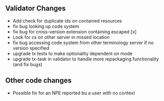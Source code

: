 ## Validator Changes

* Add check for duplicate ids on contained resources
* fix bug looking up code system
* fix bug for cross-version extension containing escaped [x]
* Look for cs on other server in missed location
* fix bug accessing code system from other terminology server if no version specified
* upgrade tx tests to make optionality dependent on mode
* upgrade tx-task in validator to handle more repackaging functionality (and fix bugs)

## Other code changes

* Possible fix for an NPE reported bu a user with no context
